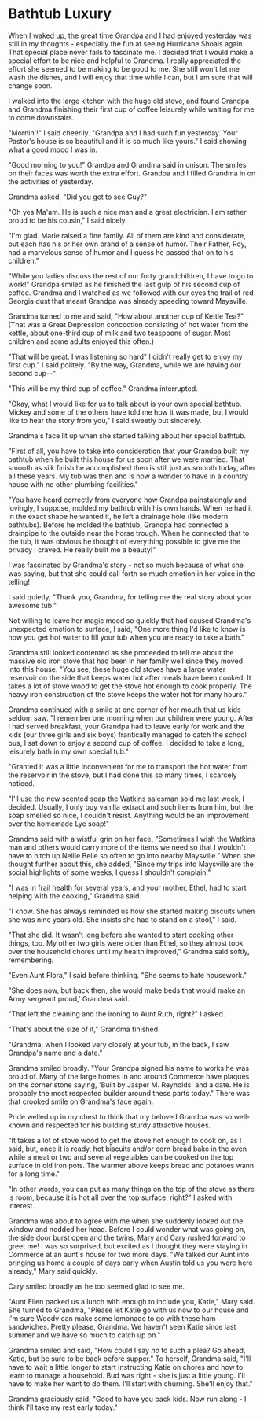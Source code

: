 Bathtub Luxury
==============

When I waked up, the great time Grandpa and I had enjoyed yesterday was still in my
thoughts - especially the fun at seeing Hurricane Shoals again. That special place
never fails to fascinate me. I decided that I would make a special effort to be nice
and helpful to Grandma. I really appreciated the effort she seemed to be making to be
good to me. She still won't let me wash the dishes, and I will enjoy that time while
I can, but I am sure that will change soon.

I walked into the large kitchen with the huge old stove, and found Grandpa and
Grandma finishing their first cup of coffee leisurely while waiting for me to come
downstairs.

"Mornin'!" I said cheerily. "Grandpa and I had such fun yesterday. Your Pastor's
house is so beautiful and it is so much like yours." I said showing what a good mood
I was in.

"Good morning to you!" Grandpa and Grandma said in unison. The smiles on their faces
was worth the extra effort. Grandpa and I filled Grandma in on the activities of
yesterday.

Grandma asked, "Did you get to see Guy?"

"Oh yes Ma'am. He is such a nice man and a great electrician. I am rather proud to be
his cousin," I said nicely.

"I'm glad. Marie raised a fine family. All of them are kind and considerate, but each
has his or her own brand of a sense of humor. Their Father, Roy, had a marvelous
sense of humor and I guess he passed that on to his children."

"While you ladies discuss the rest of our forty grandchildren, I have to go to work!"
Grandpa smiled as he finished the last gulp of his second cup of coffee. Grandma and
I watched as we followed with our eyes the trail of red Georgia dust that meant
Grandpa was already speeding toward Maysville.

Grandma turned to me and said, "How about another cup of Kettle Tea?" (That was a
Great Depression concoction consisting of hot water from the kettle, about one-third
cup of milk and two teaspoons of sugar. Most children and some adults enjoyed this
often.)

"That will be great. I was listening so hard" I didn't really get to enjoy my first
cup." I said politely. "By the way, Grandma, while we are having our second cup--"

"This will be my third cup of coffee." Grandma interrupted.

"Okay, what I would like for us to talk about is your own special bathtub. Mickey and
some of the others have told me how it was made, but I would like to hear the story
from you," I said sweetly but sincerely.

Grandma's face lit up when she started talking about her special bathtub.

"First of all, you have to take into consideration that your Grandpa built my bathtub when he
built this house for us soon after we were married. That smooth as silk finish he
accomplished then is still just as smooth today, after all these years. My tub was
then and is now a wonder to have in a country house with no other plumbing
facilities."

"You have heard correctly from everyone how Grandpa painstakingly and lovingly, I
suppose, molded my bathtub with his own hands. When he had it in the exact shape he
wanted it, he left a drainage hole (like modern bathtubs). Before he molded the
bathtub, Grandpa had connected a drainpipe to the outside near the horse trough. When
he connected that to the tub, it was obvious he thought of everything possible to
give me the privacy I craved. He really built me a beauty!"

I was fascinated by Grandma's story - not so much because of what she was saying, but
that she could call forth so much emotion in her voice in the telling!

I said quietly,
"Thank you, Grandma, for telling me the real story about your awesome tub."

Not willing to leave her magic mood so quickly that had caused Grandma's unexpected
emotion to surface, I said, "One more thing I'd like to know is how you get hot water
to fill your tub when you are ready to take a bath."

Grandma still looked contented
as she proceeded to tell me about the massive old iron stove that had been in her
family well since they moved into this house. "You see, these huge old stoves have a
large water reservoir on the side that keeps water hot after meals have been cooked.
It takes a lot of stove wood to get the stove hot enough to cook properly. The heavy
iron construction of the stove keeps the water hot for many hours."

Grandma continued with a smile at one corner of her mouth that us kids seldom saw. "I
remember one morning when our children were young. After I had served breakfast, your
Grandpa had to leave early for work and the kids (our three girls and six boys)
frantically managed to catch the school bus, I sat down to enjoy a second cup
of coffee. I decided to take a long, leisurely bath in my own special tub."

"Granted it was a little inconvenient for me to transport the hot water from the
reservoir in the stove, but I had done this so many times, I scarcely noticed.

"I'll
use the new scented soap the Watkins salesman sold me last week, I decided. Usually,
I only buy vanilla extract and such items from him, but the soap smelled so nice, I
couldn't resist. Anything would be an improvement over the homemade Lye soap!"

Grandma said with a wistful grin on her face, "Sometimes I wish the Watkins man and
others would carry more of the items we need so that I wouldn't have to hitch up
Nellie Belle so often to go into nearby Maysville." When she thought further about
this, she added, "Since my trips into Maysville are the social highlights of some
weeks, I guess I shouldn't complain."

"I was in frail health for several years, and your mother, Ethel, had to start
helping with the cooking," Grandma said.

"I know. She has always reminded us how she started making biscuits when she was nine
years old. She insists she had to stand on a stool," I said.

"That she did. It wasn't long before she wanted to start cooking other things, too.
My other two girls were older than Ethel, so they almost took over the household
chores until my health improved," Grandma said softly, remembering.

"Even Aunt Flora," I said before thinking. "She seems to hate housework."

"She does now, but back then, she would make beds that would make an Army sergeant proud,'
Grandma said.

"That left the cleaning and the ironing to Aunt Ruth, right?" I asked.

"That's about the size of it," Grandma finished.

"Grandma, when I looked very closely at your tub, in the back, I saw Grandpa's name
and a date."

Grandma smiled broadly. "Your Grandpa signed his name to works he was proud of. Many
of the large homes in and around Commerce have plaques on the corner stone saying,
'Built by Jasper M. Reynolds' and a date. He is probably the most respected builder
around these parts today." There was that crooked smile on Grandma's face again.

Pride welled up in my chest to think that my beloved Grandpa was so well-known and
respected for his building sturdy attractive houses.

"It takes a lot of stove wood to get the stove hot enough to cook on, as I said, but,
once it is ready, hot biscuits and/or corn bread bake in the oven while a meat or
two and several vegetables can be cooked on the top surface in old iron pots. The
warmer above keeps bread and potatoes wann for a long time."

"In other words, you can put as many things on the top of the stove as there is room,
because it is hot all over the top surface, right?" I asked with interest.

Grandma was about to agree with me when she suddenly looked out the window and nodded
her head. Before I could wonder what was going on, the side door burst open and the
twins, Mary and Cary rushed forward to greet me! I was so surprised, but excited as I
thought they were staying in Commerce at an aunt's house for two more days. "We
talked our Aunt into bringing us home a couple of days early when Austin told us you
were here already," Mary said quickly.

Cary smiled broadly as he too seemed glad to see me.

"Aunt Ellen packed us a lunch with enough to include you, Katie," Mary said. She
turned to Grandma, "Please let Katie go with us now to our house and I'm sure Woody
can make some lemonade to go with these ham sandwiches. Pretty please, Grandma. We
haven't seen Katie since last summer and we have so much to catch up on."

Grandma smiled and said, "How could I say *no* to such a plea? Go ahead, Katie, but be
sure to be back before supper." To herself, Grandma said, "I'll have to wait a little
longer to start instructing Katie on chores and how to learn to manage a household.
Bud was right - she is just a little young. I'll have to make her want to do them.
I'll start with churning. She'll enjoy that."

Grandma graciously said, "Good to have you back kids. Now run along - I think I'll
take my rest early today."
